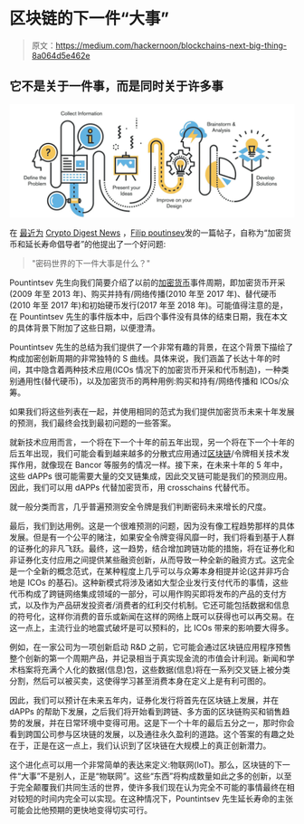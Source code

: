 # 区块链的下一件“大事”

> 原文：<https://medium.com/hackernoon/blockchains-next-big-thing-8a064d5e462e>

## 它不是关于一件事，而是同时关于许多事

![](img/f7280032f277cb932f7f19156d431f49.png)

在 [最近为](https://cryptodigestnews.com/what-is-the-next-big-thing-in-crypto-world-5c044ba61198) [Crypto Digest News](https://cryptodigestnews.com/) ，[Filip poutinsev](https://cryptodigestnews.com/@filip.poutintsev?source=post_header_lockup)发的一篇帖子，自称为“加密货币和延长寿命倡导者”的他提出了一个好问题:

> "密码世界的下一件大事是什么？"

Pountintsev 先生向我们简要介绍了以前的[加密货币](https://hackernoon.com/tagged/cryptocurrency)事件周期，即加密货币开采(2009 年至 2013 年)、购买并持有/网络传播(2010 年至 2017 年)、替代硬币(2010 年至 2017 年)和初始硬币发行(2017 年至 2018 年)。可能值得注意的是，在 Pountintsev 先生的事件版本中，后四个事件没有具体的结束日期，我在本文的具体背景下附加了这些日期，以便澄清。

Pountintsev 先生的总结为我们提供了一个非常有趣的背景，在这个背景下描绘了构成加密创新周期的非常独特的 S 曲线。具体来说，我们涵盖了长达十年的时间，其中隐含着两种技术应用(ICOs 情况下的加密货币开采和代币制造)，一种类别通用性(替代硬币)，以及加密货币的两种用例:购买和持有/网络传播和 ICOs/众筹。

如果我们将这些列表在一起，并使用相同的范式为我们提供加密货币未来十年发展的预测，我们最终会找到最初问题的一些答案。

就新技术应用而言，一个将在下一个十年的前五年出现，另一个将在下一个十年的后五年出现，我们可能会看到越来越多的分散式应用通过[区块链](https://hackernoon.com/tagged/blockchain)/令牌相关技术发挥作用，就像现在 Bancor 等服务的情况一样。接下来，在未来十年的 5 年中，这些 dAPPs 很可能需要大量的交叉链集成，因此交叉链可能是我们的预测应用。因此，我们可以用 dAPPs 代替加密货币，用 crosschains 代替代币。

就一般分类而言，几乎普遍预测安全令牌是我们判断密码未来增长的尺度。

最后，我们到达用例。这是一个很难预测的问题，因为没有像工程趋势那样的具体发展。但是有一个公平的赌注，如果安全令牌变得风靡一时，我们将看到基于人群的证券化的非凡飞跃。最终，这一趋势，结合增加跨链功能的措施，将在证券化和非证券化支付应用之间提供某些融资创新，从而导致一种全新的融资方式。这完全是一个全新的概念范式，在某种程度上几乎可以与众筹本身相提并论(这并非巧合地是 ICOs 的基石)。这种新模式将涉及诸如大型企业发行支付代币的事情，这些代币构成了跨链网络集成领域的一部分，可以用作购买即将发布的产品的支付方式，以及作为产品研发投资者/消费者的红利交付机制。它还可能包括数据和信息的符号化，这样你消费的音乐或新闻在这样的网络上既可以获得也可以再交易。在这一点上，主流行业的地震式破坏是可以预料的，比 ICOs 带来的影响要大得多。

例如，在一家公司为一项创新启动 R&D 之前，它可能会通过区块链应用程序预售整个创新的第一个周期产品，并记录相当于真实现金流的市值会计利润。新闻和学术档案将充满个人化的数据(信息)包，这些数据(信息)将在一系列交叉链上被分类分割，然后可以被买卖，这使得学习甚至消费本身在定义上是有利可图的。

因此，我们可以预计在未来五年内，证券化发行将首先在区块链上发展，并在 dAPPs 的帮助下发展，之后我们将开始看到跨链、多方面的区块链购买和销售趋势的发展，并在日常环境中变得可用。这是下一个十年的最后五分之一，那时你会看到跨国公司参与区块链的发展，以及通往永久盈利的道路。这个答案的有趣之处在于，正是在这一点上，我们认识到了区块链在大规模上的真正创新潜力。

这个进化点可以用一个非常简单的表达来定义:物联网(IoT)。那么，区块链的下一件“大事”不是别人，正是“物联网”。这些“东西”将构成数量如此之多的创新，以至于完全颠覆我们共同生活的世界，使许多我们现在认为完全不可能的事情最终在相对较短的时间内完全可以实现。在这种情况下，Pountintsev 先生延长寿命的主张可能会比他预期的更快地变得切实可行。